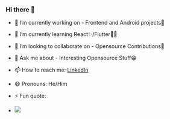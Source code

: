 ### Hi there 👋



- 🔭 I’m currently working on - Frontend and Android projects🙂
- 🌱 I’m currently learning React✨/Flutter🐱‍💻
- 👯 I’m looking to collaborate on - Opensource Contributions🛒
- 💬 Ask me about - Interesting Opensource Stuff😁
- 📫 How to reach me: [LinkedIn](https://www.linkedin.com/in/aakash-biswas-7a48a21b8/)
- 😄 Pronouns: He/Him
- ⚡ Fun quote: 

- ![](https://quotier.vercel.app/quote)

